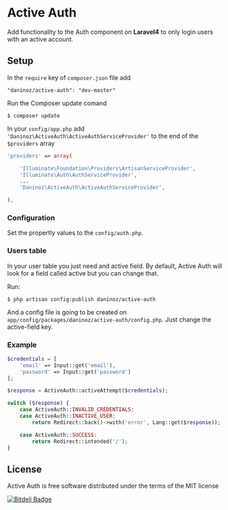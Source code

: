 # Active Auth

Add functionality to the Auth component on **Laravel4** to only login users with an active account.


## Setup

In the `require` key of `composer.json` file add

    "daninoz/active-auth": "dev-master"

Run the Composer update comand

    $ composer update

In your `config/app.php` add `'Daninoz\ActiveAuth\ActiveAuthServiceProvider'` to the end of the `$providers` array

```php
'providers' => array(

    'Illuminate\Foundation\Providers\ArtisanServiceProvider',
    'Illuminate\Auth\AuthServiceProvider',
    ...
    'Daninoz\ActiveAuth\ActiveAuthServiceProvider',

),
```

### Configuration

Set the propertly values to the `config/auth.php`.

### Users table

In your user table you just need and active field. By default, Active Auth will look for a field called active but you can change that.

Run:

    $ php artisan config:publish daninoz/active-auth

And a config file is going to be created on `app/config/packages/daninoz/active-auth/config.php`. Just change the active-field key.

### Example

```php
$credentials = [
    'email' => Input::get('email'),
    'password' => Input::get('password')
];

$response = ActiveAuth::activeAttempt($credentials);

switch ($response) {
    case ActiveAuth::INVALID_CREDENTIALS:
    case ActiveAuth::INACTIVE_USER:
        return Redirect::back()->with('error', Lang::get($response));

    case ActiveAuth::SUCCESS:
        return Redirect::intended('/');
}
```

## License

Active Auth is free software distributed under the terms of the MIT license


[![Bitdeli Badge](https://d2weczhvl823v0.cloudfront.net/daninoz/activeauth/trend.png)](https://bitdeli.com/free "Bitdeli Badge")

